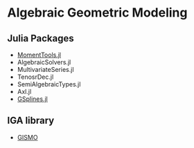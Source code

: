 # Algebraic Geometric Modeling

## Julia Packages

- [MomentTools.jl](https://algebraicgeometricmodeling.github.io/MomentTools.jl/)
- AlgebraicSolvers.jl
- MultivariateSeries.jl
- TenosrDec.jl
- SemiAlgebraicTypes.jl
- Axl.jl
- [GSplines.jl](https://AlgebraicGeometricModeling.github.io/GSplines.jl/)

## IGA library

- [GISMO](https://gismo.github.io/)
